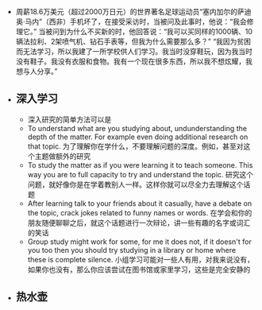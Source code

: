 - 周薪18.6万美元（超过2000万日元）的世界著名足球运动员“塞内加尔的萨迪奥·马内”（西非）手机坏了，在接受采访时，当被问及此事时，他说：“我会修理它。” 当被问到为什么不买新的时，他回答说：“我可以买同样的1000辆、10辆法拉利、2架喷气机、钻石手表等，但我为什么需要那么多？” “我因为贫困而无法学习，所以我建了一所学校供人们学习。我当时没穿鞋玩，因为我当时没有鞋子。我没有衣服和食物。我有一个现在很多东西，所以我不想炫耀，我想与人分享。”
- ## 深入学习
	- 深入研究的简单方法可以是
	- To understand what are you studying about, undunderstanding the depth of the matter. For example even doing additional research on that topic. 为了理解你在学什么，不要理解问题的深度。例如，甚至对这个主题做额外的研究
	- To study the matter as if you were learning it to teach someone. This way you are to full capacity to try and understand the topic. 研究这个问题，就好像你是在学着教别人一样。这样你就可以尽全力去理解这个话题
	- After learning talk to your friends about it casually, have a debate on the topic, crack jokes related to funny names or words. 在学会和你的朋友随便聊聊之后，就这个话题进行一次辩论，讲一些有趣的名字或词汇的笑话
	- Group study might work for some, for me it does not, if it doesn't for you too then you should try studying in a library or home where these is complete silence. 小组学习可能对一些人有用，对我来说没有，如果你也没有，那么你应该尝试在图书馆或家里学习，这些是完全安静的
- 热水壶
	-